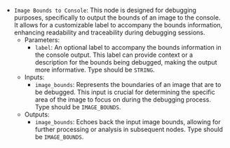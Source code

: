 - `Image Bounds to Console`: This node is designed for debugging purposes, specifically to output the bounds of an image to the console. It allows for a customizable label to accompany the bounds information, enhancing readability and traceability during debugging sessions.
    - Parameters:
        - `label`: An optional label to accompany the bounds information in the console output. This label can provide context or a description for the bounds being debugged, making the output more informative. Type should be `STRING`.
    - Inputs:
        - `image_bounds`: Represents the boundaries of an image that are to be debugged. This input is crucial for determining the specific area of the image to focus on during the debugging process. Type should be `IMAGE_BOUNDS`.
    - Outputs:
        - `image_bounds`: Echoes back the input image bounds, allowing for further processing or analysis in subsequent nodes. Type should be `IMAGE_BOUNDS`.
